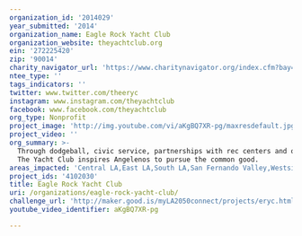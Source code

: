 ```yaml
---
organization_id: '2014029'
year_submitted: '2014'
organization_name: Eagle Rock Yacht Club
organization_website: theyachtclub.org
ein: '272225420'
zip: '90014'
charity_navigator_url: 'https://www.charitynavigator.org/index.cfm?bay=search.profile&ein=272225420'
ntee_type: ''
tags_indicators: ''
twitter: www.twitter.com/theeryc
instagram: www.instagram.com/theyachtclub
facebook: www.facebook.com/theyachtclub
org_type: Nonprofit
project_image: 'http://img.youtube.com/vi/aKgBQ7XR-pg/maxresdefault.jpg'
project_video: ''
org_summary: >-
  Through dodgeball, civic service, partnerships with rec centers and our youth,
  The Yacht Club inspires Angelenos to pursue the common good.
areas_impacted: 'Central LA,East LA,South LA,San Fernando Valley,Westside,Other:'
project_ids: '4102030'
title: Eagle Rock Yacht Club
uri: /organizations/eagle-rock-yacht-club/
challenge_url: 'http://maker.good.is/myLA2050connect/projects/eryc.html'
youtube_video_identifier: aKgBQ7XR-pg

---
```

